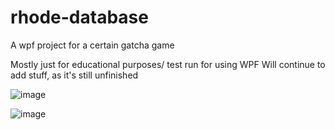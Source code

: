 # rhode-database
A wpf project for a certain gatcha game

Mostly just for educational purposes/ test run for using WPF
Will continue to add stuff, as it's still unfinished



![image](https://user-images.githubusercontent.com/124945749/224540888-12b448aa-50ec-459f-9349-89532580390e.png)


![image](https://user-images.githubusercontent.com/124945749/224540824-d75edea0-9222-412e-ae13-fbbf61501603.png)
